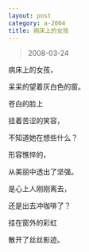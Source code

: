 ```yaml
---
layout: post
category: a-2004
title: 病床上的女孩
---
```


> 2008-03-24

病床上的女孩，

呆呆的望着灰白色的窗。

苍白的脸上

挂着苦涩的笑容，

不知道她在想些什么？

形容憔悴的，

从美丽中透出了坚强。

是心上人刚刚离去，

还是出去冲咖啡了？

挂在窗外的彩虹

散开了丝丝影迹。